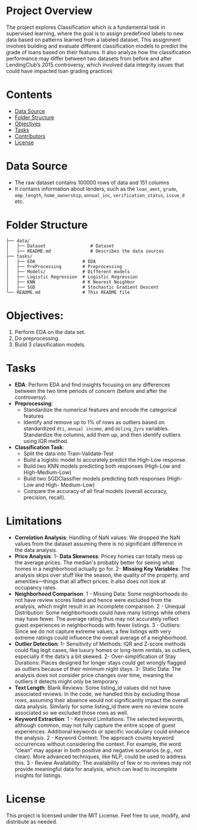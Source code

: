# Project Overview
The project explores Classification which is a fundamental task in supervised learning, where the goal is to assign predefined labels to new data based on patterns learned from a labeled dataset. This assignment involves building and evaluate different classification models to predict the grade of loans based on their features. It also analyze how the classification performance may differ between two datasets from before and after LendingClub’s 2015 controversy, which involved data integrity issues that could have impacted loan grading practices

# Contents
- [Data Source](https://github.com/Reena-Sajad/ML-Assignment-2/edit/main/README.md#data-source)
- [Folder Structure](https://github.com/Reena-Sajad/ML-Assignment-2/edit/main/README.md#folder-structure)
- [Objectives](https://github.com/Reena-Sajad/ML-Assignment-2/edit/main/README.md#objectives)
- [Tasks](https://github.com/Reena-Sajad/ML-Assignment-2/edit/main/README.md#tasks)
- [Contributors](https://github.com/Reena-Sajad/ML-Assignment-2/edit/main/README.md#contributors)
- [License](https://github.com/Reena-Sajad/ML-Assignment-2/edit/main/README.md#license)

# Data Source
- The raw dataset contains 100000 rows of data and 151 columns
-  It contains information about lenders, such as the `loan_amnt`, `grade`, `emp_length`, `home_ownership`, `annual_inc`, `verification_status`, `issue_d` etc.

# Folder Structure

    ├── data/
    │   ├── Dataset                 # Dataset
    │   ├── README.md               # Describes the data sources
    ├── tasks/
    │   ├── EDA                  # EDA 
    │   ├── PreProcessing        # Preprocessing 
    │   ├── Models/              # Different models 
    │   ├── Logistic Regression  # Logistic Regression
    │   ├── KNN                  # K Nearest Neighbor
    │   ├── SGD                  # Stochastic Gradient Descent 
    └── README.md                # This README file

# Objectives:
1. Perform EDA on the data set.
2. Do preprocessing.
3. Build 3 classification models.

# Tasks
* **EDA**: Perform EDA and find insights focusing on any differences between the
two time periods of concern (before and after the controversy).
* **Preprocessing**:
  * Standardize the numerical features and encode the categorical features
  * Identify and remove up to 1% of rows as outliers based on standardized `dti`, `annual
income`, and `delinq_2yrs` variables. Standardize the columns, add them up, and then identify outliers using IQR
method.
* **Classification Task**:
  * Split the data into Train-Validate-Test
  * Build a logistic model to accurately predict the High-Low response.
  * Build two KNN models predicting both responses (High-Low and High-Medium-Low)
  * Build two SGDClassifier models predicting both responses (High-Low and High-
Medium-Low)
  * Compare the accuracy of all final models (overall accuracy, precision, recall).

# Limitations
* **Correlation Analysis**: Handling of NaN values: We dropped the NaN values from the dataset assuming there is no significant difference in the data analysis. 
* **Price Analysis**:
1- **Data Skewness**: Pricey homes can totally mess up the average prices. The median's probably better for seeing what homes in a neighborhood actually go for. 
2- **Missing Key Variables**: The analysis skips over stuff like the season, the quality of the property, and amenities—things that all affect prices. It also does not look at occupancy rates. 
* **Neighborhood Comparison**:
1 - Missing Data: Some neighborhoods do not have review scores listed and hence were excluded from the analysis, which might result in an incomplete comparison. 
2 - Unequal Distribution: Some neighborhoods could have many listings while others may have fewer. The average rating thus may not accurately reflect guest experiences in neighborhoods with fewer listings. 
3 - Outliers: Since we do not capture extreme values, a few listings with very extreme ratings could influence the overall average of a neighborhood. 
* **Outlier Detection**:
1- Sensitivity of Methods: IQR and Z-score methods could flag legit cases, like luxury homes or long-term rentals, as outliers, especially if the data's a bit skewed. 
2- Over-simplification of Stay Durations: Places designed for longer stays could get wrongly flagged as outliers because of their minimum night stays. 
3- Static Data: The analysis does not consider price changes over time, meaning the outliers it detects might only be temporary. 
* **Text Length**: Blank Reviews: Some listing_id values did not have associated reviews. In the code, we handled this by excluding those rows, assuming their absence would not significantly impact the overall data analysis. Similarly for some listing_id there were no review score associated so we excluded those rows as well. 
* **Keyword Extraction**:
1 - Keyword Limitations: The selected keywords, although common, may not fully capture the entire scope of guest experiences. Additional keywords or specific vocabulary could enhance the analysis. 
2 - Keyword Context: The approach counts keyword occurrences without considering the context. For example, the word “clean” may appear in both positive and negative scenarios (e.g., not clean). More advanced techniques, like NLP, could be used to address this. 
3 - Review Availability: The availability of few or no reviews may not provide meaningful data for analysis, which can lead to incomplete insights for listings. 


# License
This project is licensed under the MIT License. Feel free to use, modify, and distribute as needed.
